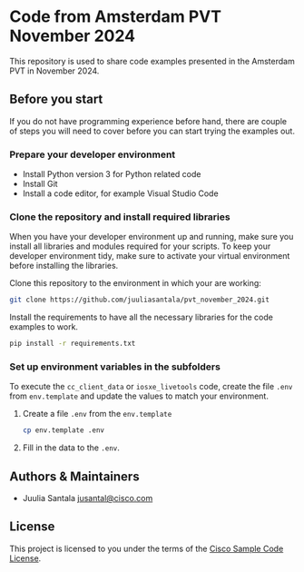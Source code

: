 # Code from Amsterdam PVT November 2024

This repository is used to share code examples presented in the Amsterdam PVT in November 2024.

## Before you start
If you do not have programming experience before hand, there are couple of steps you will need to cover before you can start trying the examples out.

### Prepare your developer environment
- Install Python version 3 for Python related code
- Install Git
- Install a code editor, for example Visual Studio Code

### Clone the repository and install required libraries
When you have your developer environment up and running, make sure you install all libraries and modules required for your scripts. To keep your developer environment tidy, make sure to activate your virtual environment before installing the libraries.

Clone this repository to the environment in which your are working:
```bash
git clone https://github.com/juuliasantala/pvt_november_2024.git
```

Install the requirements to have all the necessary libraries for the code examples to work.

```bash
pip install -r requirements.txt 
```

### Set up environment variables in the subfolders

To execute the `cc_client_data` or `iosxe_livetools` code, create the file `.env` from `env.template` and update the values to match your environment.

1. Create a file `.env` from the `env.template`
    ```bash
    cp env.template .env
    ```

1. Fill in the data to the `.env`.


## Authors & Maintainers
* Juulia Santala jusantal@cisco.com

## License
This project is licensed to you under the terms of the [Cisco Sample Code License](LICENSE).


